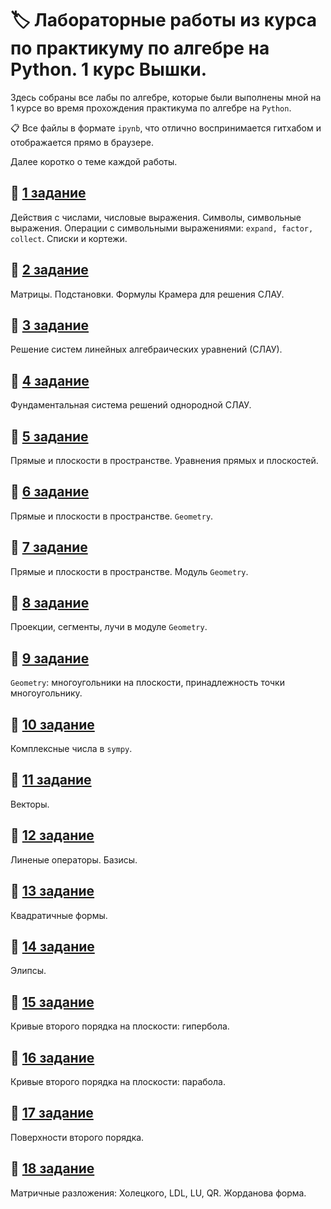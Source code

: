 # :label: Лабораторные работы из курса по практикуму по алгебре на Python. 1 курс Вышки.
Здесь собраны все лабы по алгебре, которые были выполнены мной на 1 курсе во время прохождения практикума по алгебре на `Python`. 

:clipboard: Все файлы в формате `ipynb`, что отлично воспринимается гитхабом и отображается прямо в браузере.

Далее коротко о теме каждой работы. 

## :pushpin: [1 задание](/Alg_01_2020.ipynb)

Действия с числами, числовые выражения. Символы, символьные выражения. Операции с символьными выражениями: `expand, factor, collect`. Списки и кортежи.

## :pushpin: [2 задание](/Alg_02_2020.ipynb)

Матрицы. Подстановки. Формулы Крамера для решения СЛАУ. 

## :pushpin: [3 задание](/Alg_03_2020.ipynb)

Решение систем линейных алгебраических уравнений (СЛАУ).

## :pushpin: [4 задание](/Alg_04_2020.ipynb)

Фундаментальная система решений однородной СЛАУ.

## :pushpin: [5 задание](/Alg_05_2020.ipynb)

Прямые и плоскости в пространстве. Уравнения прямых и плоскостей.

## :pushpin: [6 задание](/Alg_06_2020.ipynb)

Прямые и плоскости в пространстве. `Geometry`.

## :pushpin: [7 задание](/Alg_07_2020.ipynb)

Прямые и плоскости в пространстве. Модуль `Geometry`.

## :pushpin: [8 задание](/Alg_08_2020.ipynb)

Проекции, сегменты, лучи в модуле `Geometry`.

## :pushpin: [9 задание](/Alg_09_2020.ipynb)

`Geometry`: многоугольники на плоскости, принадлежность точки многоугольнику.

## :pushpin: [10 задание](/Alg_10_2020.ipynb)

Комплексные числа в `sympy`.

## :pushpin: [11 задание](/Alg_11_2020.ipynb)

Векторы.

## :pushpin: [12 задание](/Alg_12_2020.ipynb)

Линеные операторы. Базисы.

## :pushpin: [13 задание](/Alg_13_2020.ipynb)

Квадратичные формы.

## :pushpin: [14 задание](/Alg_14_2020.ipynb)

Элипсы.

## :pushpin: [15 задание](/Alg_15_2020.ipynb)

Кривые второго порядка на плоскости: гипербола.

## :pushpin: [16 задание](/Alg_16_2020.ipynb)

Кривые второго порядка на плоскости: парабола.

## :pushpin: [17 задание](/Alg_17_2020.ipynb)

Поверхности второго порядка.

## :pushpin: [18 задание](/Alg_18_2020.ipynb)

Матричные разложения: Холецкого, LDL, LU, QR. Жорданова форма.